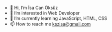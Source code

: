 - 👋 Hi, I’m İsa Can Öksüz
- 👀 I’m interested in Web Developer
- 🌱 I’m currently learning JavaScript, HTML, CSS
- 📫 How to reach me kszisa@gmail.com
